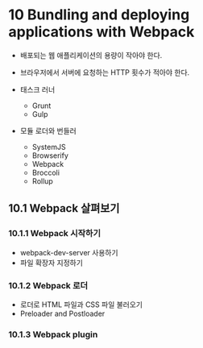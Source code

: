# 10 Bundling and deploying applications with Webpack

- 배포되는 웹 애플리케이션의 용량이 작아야 한다.
- 브라우저에서 서버에 요청하는 HTTP 횟수가 적아야 한다.

- 태스크 러너
  - Grunt
  - Gulp
- 모듈 로더와 번들러
  - SystemJS
  - Browserify
  - Webpack
  - Broccoli
  - Rollup

## 10.1 Webpack 살펴보기

### 10.1.1 Webpack 시작하기
- webpack-dev-server 사용하기
- 파일 확장자 지정하기

### 10.1.2 Webpack 로더
- 로더로 HTML 파일과 CSS 파일 불러오기
- Preloader and Postloader

### 10.1.3 Webpack plugin

